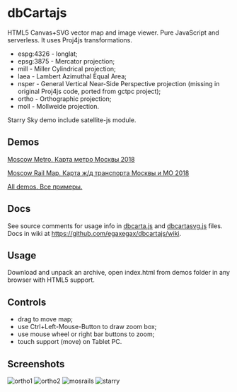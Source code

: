 dbCartajs
===========

HTML5 Canvas+SVG vector map and image viewer. Pure JavaScript and serverless.
It uses Proj4js transformations.

 * espg:4326 - longlat;
 * epsg:3875 - Mercator projection;
 * mill - Miller Cylindrical projection;
 * laea - Lambert Azimuthal Equal Area;
 * nsper - General Vertical Near-Side Perspective projection (missing in original Proj4js code, ported from gctpc project);
 * ortho - Orthographic projection;
 * moll - Mollweide projection.

Starry Sky demo include satellite-js module.<br>

## Demos

[Moscow Metro. Карта метро Москвы 2018](http://egaxegax.github.io/dbcartajs/demos/svg/mosmetro.html)

[Moscow Rail Map. Карта ж/д транспорта Москвы и МО 2018](http://egaxegax.github.io/dbcartajs/demos/svg/mosrails.html)

[All demos. Все примеры.](http://egaxegax.github.io/dbcartajs/demos/index.html)

## Docs

See source comments for usage info in [dbcarta.js](https://github.com/egaxegax/dbcartajs/blob/master/dbcarta.js) and [dbcartasvg.js](https://github.com/egaxegax/dbcartajs/blob/master/dbcartasvg.js) files.<br>
Docs in wiki at https://github.com/egaxegax/dbcartajs/wiki.

## Usage

Download and unpack an archive, open index.html from demos folder in any browser with HTML5 support.

## Controls

 * drag to move map;
 * use Ctrl+Left-Mouse-Button to draw zoom box;
 * use mouse wheel or right bar buttons to zoom;
 * touch support (move) on Tablet PC.

##  Screenshots

![ortho1](https://raw.githubusercontent.com/egaxegax/FotoSite/master/dbcartajs/ortho1.gif)
![ortho2](https://raw.githubusercontent.com/egaxegax/FotoSite/master/dbcartajs/ortho2.gif)
![mosrails](https://raw.githubusercontent.com/egaxegax/FotoSite/master/dbcartajs/mosrails.jpg)
![starry](https://raw.githubusercontent.com/egaxegax/FotoSite/master/dbcartajs/starry.jpg)
